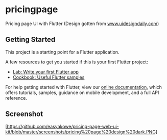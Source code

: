 # pricingpage

Pricing page UI with Flutter (Design gotten from www.uidesigndaily.com)

## Getting Started

This project is a starting point for a Flutter application.

A few resources to get you started if this is your first Flutter project:

- [Lab: Write your first Flutter app](https://flutter.dev/docs/get-started/codelab)
- [Cookbook: Useful Flutter samples](https://flutter.dev/docs/cookbook)

For help getting started with Flutter, view our
[online documentation](https://flutter.dev/docs), which offers tutorials,
samples, guidance on mobile development, and a full API reference.

## Screenshot
[https://github.com/easyakowe/pricing-page-web-ui-kit/blob/master/screenshots/pricing%20page%20design%20dark.PNG]
